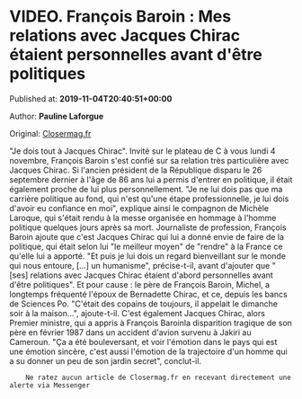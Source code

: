 
# VIDEO. François Baroin : Mes relations avec Jacques Chirac étaient personnelles avant d'être politiques

Published at: **2019-11-04T20:40:51+00:00**

Author: **Pauline Laforgue**

Original: [Closermag.fr](https://www.closermag.fr/politique/video-francois-baroin-mes-relations-avec-jacques-chirac-etaient-personnelles-ava-1044652)

"Je dois tout à Jacques Chirac". Invité sur le plateau de C à vous lundi 4 novembre, François Baroin s'est confié sur sa relation très particulière avec Jacques Chirac. Si l'ancien président de la République disparu le 26 septembre dernier à l'âge de 86 ans lui a permis d'entrer en politique, il était également proche de lui plus personnellement. "Je ne lui dois pas que ma carrière politique au fond, qui n'est qu'une étape professionnelle, je lui dois d'avoir eu confiance en moi", explique ainsi le compagnon de Michèle Laroque, qui s'était rendu à la messe organisée en hommage à l'homme politique quelques jours après sa mort.
Journaliste de profession, François Baroin ajoute que c'est Jacques Chirac qui lui a donné envie de faire de la politique, qui était selon lui "le meilleur moyen" de "rendre" à la France ce qu'elle lui a apporté. "Et puis je lui dois un regard bienveillant sur le monde qui nous entoure, [...] un humanisme", précise-t-il, avant d'ajouter que "[ses] relations avec Jacques Chirac étaient d'abord personnelles avant d'être politiques". Et pour cause : le père de François Baroin, Michel, a longtemps fréquenté l'époux de Bernadette Chirac, et ce, depuis les bancs de Sciences Po. "C'était des copains de toujours, il appelait le dimanche soir à la maison...", ajoute-t-il.
C'est également Jacques Chirac, alors Premier ministre, qui a appris à François Baroinla disparition tragique de son père en février 1987 dans un accident d'avion survenu à Jakiri au Cameroun. "Ça a été bouleversant, et voir l'émotion dans le pays qui est une émotion sincère, c'est aussi l'émotion de la trajectoire d'un homme qui a su donner un peu de son jardin secret", conclut-il.

        Ne ratez aucun article de Closermag.fr en recevant directement une alerte via Messenger
      
